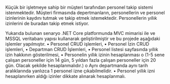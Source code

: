 Küçük bir işletmeye sahip bir müşteri tarafından personel takip sistemi istenmektedir. Müşteri firmasında depertmanların, personellerin ve personel izinlerinin kaydını tutmak ve takip etmek istemektedir.  Personellerin yıllık izinlerini de buradan takip etmek istiyor.   

Yukarıda bulunan senaryo .NET Core platformunda MVC mimarisi ile ve MSSQL veritabanı yapısı kullanarak geliştirilmiştir ve bu projede aşağıdaki işlemler yapılmıştır.
•	Personel CRUD işlemleri,
•	Personel İzin CRUD işlemleri,
•	Departman CRUD İşlemleri,
•	Personel listesi sayfasında yıllık izin hakkının gösterilmesi,
•	Personelin yıllık izinin hesaplanması 
o	(1-5 sene çalışan personeller için 14 gün, 5 yıldan fazla çalışan personeller için 20 gün. Olacak şekilde hesaplanmalıdır.)
o	Aynı departmanda aynı tarih aralıklarında yanlızca 1 personel izne çıkabilmelidir.
•	Personel yıllık izni hesaplanırken aldığı izinler dikkate alınarak hesaplanmalı.
